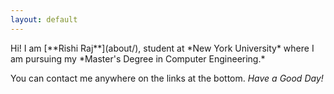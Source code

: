 ```yaml
---
layout: default
---
```


<div class="lead pretty-links">
  Hi! I am [**Rishi Raj**](about/), student at *New York University* where I am pursuing my *Master's Degree in Computer Engineering.* 

  You can contact me anywhere on the links at the bottom. *Have a Good Day!*
</div>
